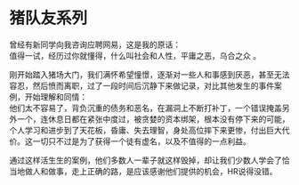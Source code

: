 # 猪队友系列

曾经有新同学向我咨询应聘网易，这是我的原话：  
值得一试，经历过你就懂得，什么叫社会和人性，平庸之恶，乌合之众 。

刚开始踏入猪场大门，我们满怀希望憧憬，逐渐对一些人和事感到厌恶，甚至无法容忍，然后愤而离职，过了一段时间后沉静下来做记录，对比其他发生的事件案例，开始理解和同情：  
他们太不容易了，背负沉重的债务和恶名，在漏洞上不断打补丁，一个错误掩盖另外一个，连休息日都在紧张中度过，被贪婪的资本绑架，根本没有停下来的可能，个人学习和进步到了天花板，昏庸、失去理智，身处高位摔下来更惨，付出巨大代价。这一切只不过是为了获得一个徒有虚名，以及不值得的一点利益。

通过这样活生生的案例，他们多数人一辈子就这样毁掉，却让我们少数人学会了恰当地做人和做事，走上正确的路，是应该感谢他们提供的机会，HR说得没错。

